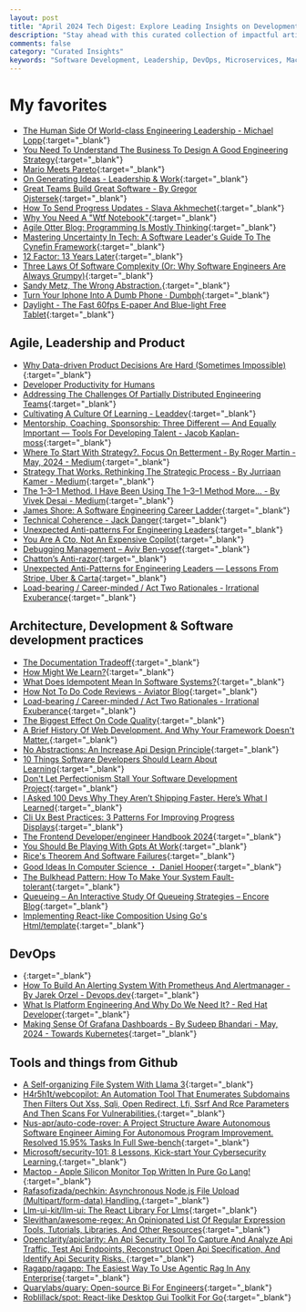 ```yaml
---
layout: post
title: "April 2024 Tech Digest: Explore Leading Insights on Development, Leadership, and Ops"
description: "Stay ahead with this curated collection of impactful articles and resources on software development, insightful leadership practices, and cutting-edge operational strategies. Explore these handpicked reads to optimize your tech skills and knowledge."
comments: false
category: "Curated Insights"
keywords: "Software Development, Leadership, DevOps, Microservices, Machine Learning, Architecture, Kubernetes, Prometheus, Alerting, Security, Agile, Engineering Culture, Team Management, Communication, Design Thinking" 
---
```


<!-- markdownlint-disable MD033 MD020 MD025-->
# My favorites<a name="favorites"></a>

- [The Human Side Of World-class Engineering Leadership - Michael Lopp](https://www.youtube.com/watch?v=-Akmf4SGHTQ){:target="_blank"}
- [You Need To Understand The Business To Design A Good Engineering Strategy](https://learnings.aleixmorgadas.dev/p/you-need-to-understand-the-business){:target="_blank"}
- [Mario Meets Pareto](https://www.mayerowitz.io/blog/mario-meets-pareto){:target="_blank"}
- [On Generating Ideas - Leadership & Work](https://read.perspectiveship.com/p/on-generating-ideas){:target="_blank"}
- [Great Teams Build Great Software - By Gregor Ojstersek](https://newsletter.eng-leadership.com/p/great-teams-build-great-software?ref=techmanagerweekly.com){:target="_blank"}
- [How To Send Progress Updates - Slava Akhmechet](https://www.spakhm.com/updates-howto){:target="_blank"}
- [Why You Need A "Wtf Notebook"](https://www.simplermachines.com/why-you-need-a-wtf-notebook/){:target="_blank"}
- [Agile Otter Blog: Programming Is Mostly Thinking](https://agileotter.blogspot.com/2014/09/programming-is-mostly-thinking.html){:target="_blank"}
- [Mastering Uncertainty In Tech: A Software Leader's Guide To The Cynefin Framework](https://www.codertoleader.com/mastering-uncertainty-in-tech-a-software-leaders-guide-to-the-cynefin-framework/){:target="_blank"}
- [12 Factor: 13 Years Later](https://www.tibobeijen.nl/2024/04/24/12-factor-13-years-later/){:target="_blank"}
- [Three Laws Of Software Complexity (Or: Why Software Engineers Are Always Grumpy)](https://maheshba.bitbucket.io/blog/2024/05/08/2024-ThreeLaws.html){:target="_blank"}
- [Sandy Metz, The Wrong Abstraction.](https://www.benkuhn.net/progessays/){:target="_blank"}
- [Turn Your Iphone Into A Dumb Phone · Dumbph](https://dumbph.com/turn-iphone-into-dumb-phone/){:target="_blank"}
- [Daylight - The Fast 60fps E-paper And Blue-light Free Tablet](https://daylightcomputer.com/product){:target="_blank"}

## Agile, Leadership and Product<a name="agile"></a>

- [Why Data-driven Product Decisions Are Hard (Sometimes Impossible)](https://andrewchen.substack.com/p/why-its-so-hard-to-be-data-driven){:target="_blank"}
- [Developer Productivity for Humans](https://ieeexplore.ieee.org/stamp/stamp.jsp?arnumber=10339107&tp=)
- [Addressing The Challenges Of Partially Distributed Engineering Teams](https://kevingoldsmith.substack.com/p/addressing-the-challenges-of-partially){:target="_blank"}
- [Cultivating A Culture Of Learning - Leaddev](https://leaddev.com/team/cultivating-culture-learning){:target="_blank"}
- [Mentorship, Coaching, Sponsorship: Three Different — And Equally Important — Tools For Developing Talent - Jacob Kaplan-moss](https://jacobian.org/2024/apr/1/mentorship-coaching-sponsorship/?ref=techmanagerweekly.com){:target="_blank"}
- [Where To Start With Strategy?. Focus On Betterment - By Roger Martin - May, 2024 - Medium](https://rogermartin.medium.com/where-to-start-with-strategy-bae40506304c){:target="_blank"}
- [Strategy That Works. Rethinking The Strategic Process - By Jurriaan Kamer - Medium](https://jurriaankamer.medium.com/strategy-that-works-6e84ef15a7d4){:target="_blank"}
- [The 1–3–1 Method. I Have Been Using The 1–3–1 Method More… - By Vivek Desai - Medium](https://medium.com/@vivek.desai8/the-1-3-1-method-c08ce2701741){:target="_blank"}
- [James Shore: A Software Engineering Career Ladder](https://www.jamesshore.com/v2/blog/2024/a-software-engineering-career-ladder){:target="_blank"}
- [Technical Coherence - Jack Danger](https://jackdanger.com/technical-coherence/?ref=techmanagerweekly.com){:target="_blank"}
- [Unexpected Anti-patterns For Engineering Leaders](https://review.firstround.com/unexpected-anti-patterns-for-engineering-leaders-lessons-from-stripe-uber-carta/){:target="_blank"}
- [You Are A Cto, Not An Expensive Copilot](https://makemeacto.substack.com/p/you-are-a-cto-not-an-expensive-copilot?ref=techmanagerweekly.com){:target="_blank"}
- [Debugging Management – Aviv Ben-yosef](https://avivbenyosef.com/debugging-management/?ref=techmanagerweekly.com){:target="_blank"}
- [Chatton’s Anti-razor](https://themindcollection.com/philosophical-razors/?ref=techmanagerweekly.com){:target="_blank"}
- [Unexpected Anti-Patterns for Engineering Leaders — Lessons From Stripe, Uber & Carta](https://review.firstround.com/unexpected-anti-patterns-for-engineering-leaders-lessons-from-stripe-uber-carta/){:target="_blank"}
- [Load-bearing / Career-minded / Act Two Rationales - Irrational Exuberance](https://lethain.com/load-bearing-career-minded-act-two-rationales/){:target="_blank"}

## Architecture, Development & Software development practices <a name="development"></a>

- [The Documentation Tradeoff](https://tidyfirst.substack.com/p/the-documentation-tradeoff?ref=techmanagerweekly.com){:target="_blank"}
- [How Might We Learn?](https://andymatuschak.org/hmwl/){:target="_blank"}
- [What Does Idempotent Mean In Software Systems?](https://particular.net/blog/what-does-idempotent-mean){:target="_blank"}
- [How Not To Do Code Reviews - Aviator Blog](https://www.aviator.co/blog/how-not-to-do-code-reviews/){:target="_blank"}
- [Load-bearing / Career-minded / Act Two Rationales - Irrational Exuberance](https://lethain.com/load-bearing-career-minded-act-two-rationales/){:target="_blank"}
- [The Biggest Effect On Code Quality](https://bartwullems.blogspot.com/2024/05/the-biggest-effect-on-code-quality.html){:target="_blank"}
- [A Brief History Of Web Development. And Why Your Framework Doesn't Matter.](https://gebna.gg/blog/brief-history-of-web-development){:target="_blank"}
- [No Abstractions: An Increase Api Design Principle](https://increase.com/articles/no-abstractions){:target="_blank"}
- [10 Things Software Developers Should Learn About Learning](https://newsletter.getdx.com/p/software-developers-learning?publication_id=996688&post_id=143243469&isFreemail=true&r=2hhaa4&triedRedirect=true){:target="_blank"}
- [Don't Let Perfectionism Stall Your Software Development Project](https://spin.atomicobject.com/perfectionism-software-development/){:target="_blank"}
- [I Asked 100 Devs Why They Aren’t Shipping Faster. Here’s What I Learned](https://greptile.com/blog/100-devs){:target="_blank"}
- [Cli Ux Best Practices: 3 Patterns For Improving Progress Displays](https://evilmartians.com/chronicles/cli-ux-best-practices-3-patterns-for-improving-progress-displays){:target="_blank"}
- [The Frontend Developer/engineer Handbook 2024](https://frontendmasters.com/guides/front-end-handbook/2024/){:target="_blank"}
- [You Should Be Playing With Gpts At Work](https://www.lennysnewsletter.com/p/you-should-be-playing-with-gpts-at){:target="_blank"}
- [Rice's Theorem And Software Failures](https://blog.relyabilit.ie/rices-theorem-and-software-failures/){:target="_blank"}
- [Good Ideas In Computer Science ・ Daniel Hooper](https://danielchasehooper.com/posts/good-ideas-in-cs/){:target="_blank"}
- [The Bulkhead Pattern: How To Make Your System Fault-tolerant](https://codeopinion.com/the-bulkhead-pattern-how-to-make-your-system-fault-tolerant/){:target="_blank"}
- [Queueing – An Interactive Study Of Queueing Strategies – Encore Blog](https://encore.dev/blog/queueing){:target="_blank"}
- [Implementing React-like Composition Using Go's Html/template](https://www.sheshbabu.com/posts/react-like-composition-using-go-html-template/){:target="_blank"}

## DevOps<a name="devops"></a>

- [](https://medium.com/@jake.page91/the-guide-to-kubectl-i-never-had-3874cc6074ff){:target="_blank"}
- [How To Build An Alerting System With Prometheus And Alertmanager - By Jarek Orzel - Devops.dev](https://blog.devops.dev/how-to-build-an-alerting-system-with-prometheus-and-alertmanager-cd75a28c2b74){:target="_blank"}
- [What Is Platform Engineering And Why Do We Need It? - Red Hat Developer](https://developers.redhat.com/articles/2024/05/06/what-platform-engineering-and-why-do-we-need-it#){:target="_blank"}
- [Making Sense Of Grafana Dashboards - By Sudeep Bhandari - May, 2024 - Towards Kubernetes](https://towardsk8s.com/making-sense-of-grafana-dashboards-39be1930efdd){:target="_blank"}

## Tools and things from Github <a name="tools"></a>

- [A Self-organizing File System With Llama 3](https://github.com/iyaja/llama-fs){:target="_blank"}
- [H4r5h1t/webcopilot: An Automation Tool That Enumerates Subdomains Then Filters Out Xss, Sqli, Open Redirect, Lfi, Ssrf And Rce Parameters And Then Scans For Vulnerabilities.](https://github.com/h4r5h1t/webcopilot){:target="_blank"}
- [Nus-apr/auto-code-rover: A Project Structure Aware Autonomous Software Engineer Aiming For Autonomous Program Improvement. Resolved 15.95% Tasks In Full Swe-bench](https://github.com/nus-apr/auto-code-rover){:target="_blank"}
- [Microsoft/security-101: 8 Lessons, Kick-start Your Cybersecurity Learning.](https://github.com/microsoft/Security-101){:target="_blank"}
- [Mactop - Apple Silicon Monitor Top Written In Pure Go Lang!](https://github.com/context-labs/mactop){:target="_blank"}
- [Rafasofizada/pechkin: Asynchronous Node.js File Upload (Multipart/form-data) Handling.](https://github.com/rafasofizada/pechkin){:target="_blank"}
- [Llm-ui-kit/llm-ui: The React Library For Llms](https://github.com/llm-ui-kit/llm-ui){:target="_blank"}
- [Slevithan/awesome-regex: An Opinionated List Of Regular Expression Tools, Tutorials, Libraries, And Other Resources](https://github.com/slevithan/awesome-regex){:target="_blank"}
- [Openclarity/apiclarity: An Api Security Tool To Capture And Analyze Api Traffic, Test Api Endpoints, Reconstruct Open Api Specification, And Identify Api Security Risks. ](https://github.com/openclarity/apiclarity?ck_subscriber_id=1825709061){:target="_blank"}
- [Ragapp/ragapp: The Easiest Way To Use Agentic Rag In Any Enterprise](https://github.com/ragapp/ragapp){:target="_blank"}
- [Quarylabs/quary: Open-source Bi For Engineers](https://github.com/quarylabs/quary){:target="_blank"}
- [Roblillack/spot: React-like Desktop Gui Toolkit For Go](https://github.com/roblillack/spot){:target="_blank"}
